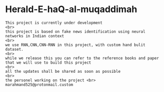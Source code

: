 # Herald-E-haQ-al-muqaddimah
    This project is currently under development 
    <br>
    this project is based on fake news identification using neural networks in Indian context
    <br>
    we use RNN,CNN,CNN-RNN in this project, with custom hand bulit dataset.
    <br>
    while we release this you can refer to the reference books and paper that we will use to build this project
    <br>
    all the updates shall be shared as soon as possible
    <br>
    the personel working on the project <br>
    marahmand525@protonmail.custom
